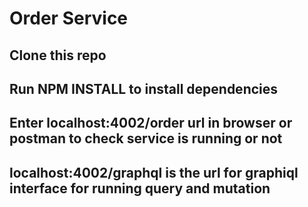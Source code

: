 # Order Service 

## Clone this repo

## Run NPM INSTALL to install dependencies

## Enter localhost:4002/order url in browser or postman to check service is running or not

## localhost:4002/graphql is the url for graphiql interface for running query and mutation
